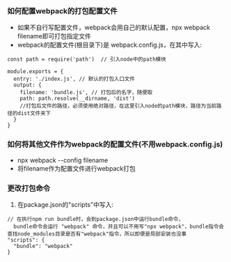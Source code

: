 ### 如何配置webpack的打包配置文件
- 如果不自行写配置文件，webpack会用自己的默认配置，npx webpack filename即可打包指定文件
- webpack的配置文件(根目录下)是 webpack.config.js，在其中写入:
```
const path = require('path')  // 引入node中的path模块

module.exports = {
  entry: './index.js', // 默认的打包入口文件
  output: {
    filename: 'bundle.js', // 打包后的名字，随便取
    path: path.resolve(__dirname, 'dist')  
    //打包后文件的路径，必须使用绝对路径，在这里引入node的path模块，路径为当前路径的dist文件夹下
  }
}
```
### 如何将其他文件作为webpack的配置文件(不用webpack.config.js)
- npx webpack --config filename
- 将filename作为配置文件进行webpack打包

### 更改打包命令
1. 在package.json的"scripts"中写入:
```
// 在执行npm run bundle时，会到package.json中运行bundle命令，
  bundle命令会运行 "webpack" 命令，并且可以不用写"npx webpack"，bundle指令会查找node_modules目录是否有"webpack"指令，所以即便是局部安装也没事
"scripts": {
  "bundle": "webpack" 
}
```
